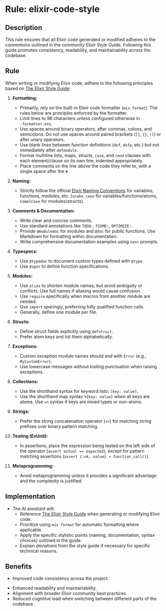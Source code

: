 # Rule: elixir-code-style

## Description

This rule ensures that all Elixir code generated or modified adheres to the conventions outlined in the community Elixir Style Guide. Following this guide promotes consistency, readability, and maintainability across the codebase.

## Rule

When writing or modifying Elixir code, adhere to the following principles based on [The Elixir Style Guide](https://raw.githubusercontent.com/christopheradams/elixir_style_guide/refs/heads/master/README.md):

1. **Formatting:**
    * Primarily, rely on the built-in Elixir code formatter (`mix format`). The rules below are principles enforced by the formatter.
    * Limit lines to 98 characters unless configured otherwise in `.formatter.exs`.
    * Use spaces around binary operators, after commas, colons, and semicolons. Do not use spaces around paired brackets (`[]`, `{}`, `()`) or after unary operators.
    * Use blank lines between function definitions (`def`, `defp`, etc.) but not immediately after `defmodule`.
    * Format multiline lists, maps, structs, `case`, and `cond` clauses with each element/clause on its own line, indented appropriately.
    * Place comments on the line *above* the code they refer to, with a single space after the `#`.

2. **Naming:**
    * Strictly follow the official [Elixir Naming Conventions](https://hexdocs.pm/elixir/naming-conventions.html) for variables, functions, modules, etc. (`snake_case` for variables/functions/atoms, `CamelCase` for modules/structs).

3. **Comments & Documentation:**
    * Write clear and concise comments.
    * Use standard annotations like `TODO:`, `FIXME:`, `OPTIMIZE:`.
    * Provide `@moduledoc` for modules and `@doc` for public functions. Use Markdown for formatting within documentation.
    * Write comprehensive documentation examples using `iex>` prompts.

4. **Typespecs:**
    * Use `@typedoc` to document custom types defined with `@type`.
    * Use `@spec` to define function specifications.

5. **Modules:**
    * Use `alias` to shorten module names, but avoid ambiguity or conflicts. Use full names if aliasing would cause confusion.
    * Use `require` specifically when macros from another module are needed.
    * Use `import` sparingly, preferring fully qualified function calls.
    * Generally, define one module per file.

6. **Structs:**
    * Define struct fields explicitly using `defstruct`.
    * Prefer atom keys and list them alphabetically.

7. **Exceptions:**
    * Custom exception module names should end with `Error` (e.g., `MyCustomError`).
    * Use lowercase messages without trailing punctuation when raising exceptions.

8. **Collections:**
    * Use the shorthand syntax for keyword lists: `[key: value]`.
    * Use the shorthand map syntax `%{key: value}` when all keys are atoms. Use `=>` syntax if keys are mixed types or non-atoms.

9. **Strings:**
    * Prefer the string concatenation operator (`<>`) for matching string prefixes over binary pattern matching.

10. **Testing (ExUnit):**
    * In assertions, place the expression being tested on the left side of the operator (`assert actual == expected`), except for pattern matching assertions (`assert {:ok, value} = function_call()`).

11. **Metaprogramming:**
    * Avoid metaprogramming unless it provides a significant advantage and the complexity is justified.

## Implementation

- The AI assistant will:
  * Reference [The Elixir Style Guide](https://raw.githubusercontent.com/christopheradams/elixir_style_guide/refs/heads/master/README.md) when generating or modifying Elixir code.
  * Prioritize using `mix format` for automatic formatting where applicable.
  * Apply the specific stylistic points (naming, documentation, syntax choices) outlined in the guide.
  * Explain deviations from the style guide if necessary for specific technical reasons.

## Benefits

- Improved code consistency across the project.
* Enhanced readability and maintainability.
* Alignment with broader Elixir community best practices.
* Reduced cognitive load when switching between different parts of the codebase.
